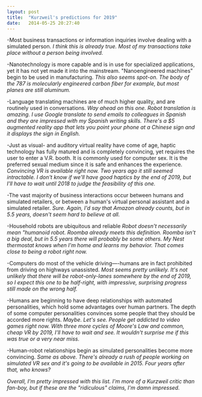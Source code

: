 ```yaml
---
layout: post
title:  "Kurzweil's predictions for 2019"
date:   2014-05-25 20:27:40
---
```


-Most business transactions or information inquiries involve dealing with a simulated person.
*I think this is already true. Most of my transactions take place without a person being involved.*

-Nanotechnology is more capable and is in use for specialized applications, yet it has not yet made it into the mainstream. "Nanoengineered machines" begin to be used in manufacturing.
*This also seems spot-on.  The body of the 787 is molecularly engineered carbon fiber for example, but most planes are still aluminum.*

-Language translating machines are of much higher quality, and are routinely used in conversations.
*Way ahead on this one. Robot translation is amazing. I use Google translate to send emails to colleagues in Spanish and they are impressed with my Spanish writing skills.  There's a $5 augmented reality app that lets you point your phone at a Chinese sign and it displays the sign in English.*

-Just as visual- and auditory virtual reality have come of age, haptic technology has fully matured and is completely convincing, yet requires the user to enter a V.R. booth. It is commonly used for computer sex. It is the preferred sexual medium since it is safe and enhances the experience.
*Convincing VR is available right now.  Two years ago it still seemed intractable. I don't know if we'll have good haptics by the end of 2019, but I'll have to wait until 2018 to judge the feasibility of this one.*

-The vast majority of business interactions occur between humans and simulated retailers, or between a human's virtual personal assistant and a simulated retailer.
*Sure. Again, I'd say that Amazon already counts, but in 5.5 years, doesn't seem hard to believe at all.*

-Household robots are ubiquitous and reliable
*Robot doesn't necessarily mean "humanoid robot. Roomba already meets this definition. Roomba isn't a big deal, but in 5.5 years there will probably be some others.  My Nest thermostat knows when I'm home and learns my behavior.  That comes close to being a robot right now.*

-Computers do most of the vehicle driving—-humans are in fact prohibited from driving on highways unassisted.
*Most seems pretty unlikely.  It's not unlikely that there will be robot-only-lanes somewhere by the end of 2019, so I expect this one to be half-right, with impressive, surprising progress still made on the wrong half.*

-Humans are beginning to have deep relationships with automated personalities, which hold some advantages over human partners. The depth of some computer personalities convinces some people that they should be accorded more rights.
*Maybe. Let's see.  People get addicted to video games right now.  With three more cycles of Moore's Law and common, cheap VR by 2019, I'll have to wait and see.  It wouldn't surprise me if this was true or a very near miss.*

-Human-robot relationships begin as simulated personalities become more convincing.
*Same as above. There's already a rush of people working on simulated VR sex and it's going to be available in 2015.  Four years after that, who knows?*

*Overall, I'm pretty impressed with this list. I'm more of a Kurzweil critic than fan-boy, but if these are the "ridiculous" claims, I'm damn impressed.*
